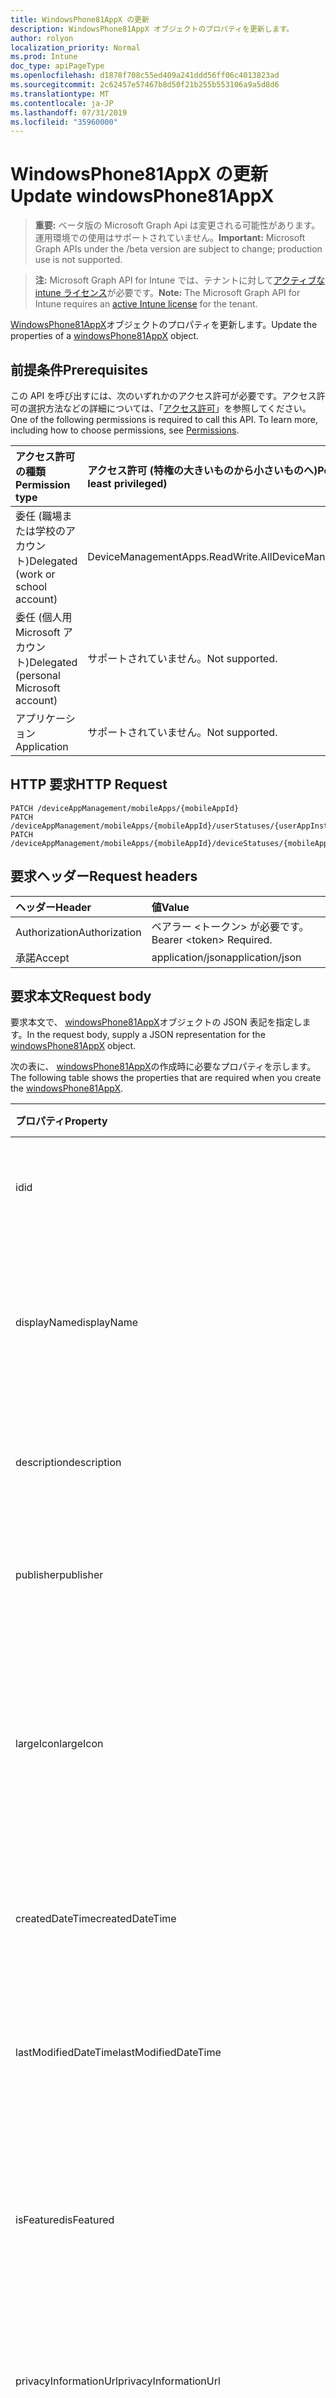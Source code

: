 ```yaml
---
title: WindowsPhone81AppX の更新
description: WindowsPhone81AppX オブジェクトのプロパティを更新します。
author: rolyon
localization_priority: Normal
ms.prod: Intune
doc_type: apiPageType
ms.openlocfilehash: d1878f708c55ed409a241ddd56ff06c4013823ad
ms.sourcegitcommit: 2c62457e57467b8d50f21b255b553106a9a5d8d6
ms.translationtype: MT
ms.contentlocale: ja-JP
ms.lasthandoff: 07/31/2019
ms.locfileid: "35960000"
---
```

# <a name="update-windowsphone81appx"></a><span data-ttu-id="57f44-103">WindowsPhone81AppX の更新</span><span class="sxs-lookup"><span data-stu-id="57f44-103">Update windowsPhone81AppX</span></span>

> <span data-ttu-id="57f44-104">**重要:** ベータ版の Microsoft Graph Api は変更される可能性があります。運用環境での使用はサポートされていません。</span><span class="sxs-lookup"><span data-stu-id="57f44-104">**Important:** Microsoft Graph APIs under the /beta version are subject to change; production use is not supported.</span></span>

> <span data-ttu-id="57f44-105">**注:** Microsoft Graph API for Intune では、テナントに対して[アクティブな intune ライセンス](https://go.microsoft.com/fwlink/?linkid=839381)が必要です。</span><span class="sxs-lookup"><span data-stu-id="57f44-105">**Note:** The Microsoft Graph API for Intune requires an [active Intune license](https://go.microsoft.com/fwlink/?linkid=839381) for the tenant.</span></span>

<span data-ttu-id="57f44-106">[WindowsPhone81AppX](../resources/intune-apps-windowsphone81appx.md)オブジェクトのプロパティを更新します。</span><span class="sxs-lookup"><span data-stu-id="57f44-106">Update the properties of a [windowsPhone81AppX](../resources/intune-apps-windowsphone81appx.md) object.</span></span>

## <a name="prerequisites"></a><span data-ttu-id="57f44-107">前提条件</span><span class="sxs-lookup"><span data-stu-id="57f44-107">Prerequisites</span></span>
<span data-ttu-id="57f44-p101">この API を呼び出すには、次のいずれかのアクセス許可が必要です。アクセス許可の選択方法などの詳細については、「[アクセス許可](/graph/permissions-reference)」を参照してください。</span><span class="sxs-lookup"><span data-stu-id="57f44-p101">One of the following permissions is required to call this API. To learn more, including how to choose permissions, see [Permissions](/graph/permissions-reference).</span></span>

|<span data-ttu-id="57f44-110">アクセス許可の種類</span><span class="sxs-lookup"><span data-stu-id="57f44-110">Permission type</span></span>|<span data-ttu-id="57f44-111">アクセス許可 (特権の大きいものから小さいものへ)</span><span class="sxs-lookup"><span data-stu-id="57f44-111">Permissions (from most to least privileged)</span></span>|
|:---|:---|
|<span data-ttu-id="57f44-112">委任 (職場または学校のアカウント)</span><span class="sxs-lookup"><span data-stu-id="57f44-112">Delegated (work or school account)</span></span>|<span data-ttu-id="57f44-113">DeviceManagementApps.ReadWrite.All</span><span class="sxs-lookup"><span data-stu-id="57f44-113">DeviceManagementApps.ReadWrite.All</span></span>|
|<span data-ttu-id="57f44-114">委任 (個人用 Microsoft アカウント)</span><span class="sxs-lookup"><span data-stu-id="57f44-114">Delegated (personal Microsoft account)</span></span>|<span data-ttu-id="57f44-115">サポートされていません。</span><span class="sxs-lookup"><span data-stu-id="57f44-115">Not supported.</span></span>|
|<span data-ttu-id="57f44-116">アプリケーション</span><span class="sxs-lookup"><span data-stu-id="57f44-116">Application</span></span>|<span data-ttu-id="57f44-117">サポートされていません。</span><span class="sxs-lookup"><span data-stu-id="57f44-117">Not supported.</span></span>|

## <a name="http-request"></a><span data-ttu-id="57f44-118">HTTP 要求</span><span class="sxs-lookup"><span data-stu-id="57f44-118">HTTP Request</span></span>
<!-- {
  "blockType": "ignored"
}
-->
``` http
PATCH /deviceAppManagement/mobileApps/{mobileAppId}
PATCH /deviceAppManagement/mobileApps/{mobileAppId}/userStatuses/{userAppInstallStatusId}/app
PATCH /deviceAppManagement/mobileApps/{mobileAppId}/deviceStatuses/{mobileAppInstallStatusId}/app
```

## <a name="request-headers"></a><span data-ttu-id="57f44-119">要求ヘッダー</span><span class="sxs-lookup"><span data-stu-id="57f44-119">Request headers</span></span>
|<span data-ttu-id="57f44-120">ヘッダー</span><span class="sxs-lookup"><span data-stu-id="57f44-120">Header</span></span>|<span data-ttu-id="57f44-121">値</span><span class="sxs-lookup"><span data-stu-id="57f44-121">Value</span></span>|
|:---|:---|
|<span data-ttu-id="57f44-122">Authorization</span><span class="sxs-lookup"><span data-stu-id="57f44-122">Authorization</span></span>|<span data-ttu-id="57f44-123">ベアラー &lt;トークン&gt; が必要です。</span><span class="sxs-lookup"><span data-stu-id="57f44-123">Bearer &lt;token&gt; Required.</span></span>|
|<span data-ttu-id="57f44-124">承諾</span><span class="sxs-lookup"><span data-stu-id="57f44-124">Accept</span></span>|<span data-ttu-id="57f44-125">application/json</span><span class="sxs-lookup"><span data-stu-id="57f44-125">application/json</span></span>|

## <a name="request-body"></a><span data-ttu-id="57f44-126">要求本文</span><span class="sxs-lookup"><span data-stu-id="57f44-126">Request body</span></span>
<span data-ttu-id="57f44-127">要求本文で、 [windowsPhone81AppX](../resources/intune-apps-windowsphone81appx.md)オブジェクトの JSON 表記を指定します。</span><span class="sxs-lookup"><span data-stu-id="57f44-127">In the request body, supply a JSON representation for the [windowsPhone81AppX](../resources/intune-apps-windowsphone81appx.md) object.</span></span>

<span data-ttu-id="57f44-128">次の表に、 [windowsPhone81AppX](../resources/intune-apps-windowsphone81appx.md)の作成時に必要なプロパティを示します。</span><span class="sxs-lookup"><span data-stu-id="57f44-128">The following table shows the properties that are required when you create the [windowsPhone81AppX](../resources/intune-apps-windowsphone81appx.md).</span></span>

|<span data-ttu-id="57f44-129">プロパティ</span><span class="sxs-lookup"><span data-stu-id="57f44-129">Property</span></span>|<span data-ttu-id="57f44-130">型</span><span class="sxs-lookup"><span data-stu-id="57f44-130">Type</span></span>|<span data-ttu-id="57f44-131">説明</span><span class="sxs-lookup"><span data-stu-id="57f44-131">Description</span></span>|
|:---|:---|:---|
|<span data-ttu-id="57f44-132">id</span><span class="sxs-lookup"><span data-stu-id="57f44-132">id</span></span>|<span data-ttu-id="57f44-133">文字列</span><span class="sxs-lookup"><span data-stu-id="57f44-133">String</span></span>|<span data-ttu-id="57f44-134">エンティティのキー。</span><span class="sxs-lookup"><span data-stu-id="57f44-134">Key of the entity.</span></span> <span data-ttu-id="57f44-135">[mobileApp](../resources/intune-apps-mobileapp.md) から継承します</span><span class="sxs-lookup"><span data-stu-id="57f44-135">Inherited from [mobileApp](../resources/intune-apps-mobileapp.md)</span></span>|
|<span data-ttu-id="57f44-136">displayName</span><span class="sxs-lookup"><span data-stu-id="57f44-136">displayName</span></span>|<span data-ttu-id="57f44-137">文字列</span><span class="sxs-lookup"><span data-stu-id="57f44-137">String</span></span>|<span data-ttu-id="57f44-138">管理者が提供またはインポートしたアプリのタイトル。</span><span class="sxs-lookup"><span data-stu-id="57f44-138">The admin provided or imported title of the app.</span></span> <span data-ttu-id="57f44-139">[mobileApp](../resources/intune-apps-mobileapp.md) から継承します</span><span class="sxs-lookup"><span data-stu-id="57f44-139">Inherited from [mobileApp](../resources/intune-apps-mobileapp.md)</span></span>|
|<span data-ttu-id="57f44-140">description</span><span class="sxs-lookup"><span data-stu-id="57f44-140">description</span></span>|<span data-ttu-id="57f44-141">String</span><span class="sxs-lookup"><span data-stu-id="57f44-141">String</span></span>|<span data-ttu-id="57f44-142">アプリの説明。</span><span class="sxs-lookup"><span data-stu-id="57f44-142">The description of the app.</span></span> <span data-ttu-id="57f44-143">[mobileApp](../resources/intune-apps-mobileapp.md) から継承します</span><span class="sxs-lookup"><span data-stu-id="57f44-143">Inherited from [mobileApp](../resources/intune-apps-mobileapp.md)</span></span>|
|<span data-ttu-id="57f44-144">publisher</span><span class="sxs-lookup"><span data-stu-id="57f44-144">publisher</span></span>|<span data-ttu-id="57f44-145">String</span><span class="sxs-lookup"><span data-stu-id="57f44-145">String</span></span>|<span data-ttu-id="57f44-146">アプリの発行元。</span><span class="sxs-lookup"><span data-stu-id="57f44-146">The publisher of the app.</span></span> <span data-ttu-id="57f44-147">[mobileApp](../resources/intune-apps-mobileapp.md) から継承します</span><span class="sxs-lookup"><span data-stu-id="57f44-147">Inherited from [mobileApp](../resources/intune-apps-mobileapp.md)</span></span>|
|<span data-ttu-id="57f44-148">largeIcon</span><span class="sxs-lookup"><span data-stu-id="57f44-148">largeIcon</span></span>|[<span data-ttu-id="57f44-149">mimeContent</span><span class="sxs-lookup"><span data-stu-id="57f44-149">mimeContent</span></span>](../resources/intune-shared-mimecontent.md)|<span data-ttu-id="57f44-150">アプリの詳細に表示され、アイコンのアップロードに使用される大きいアイコン。</span><span class="sxs-lookup"><span data-stu-id="57f44-150">The large icon, to be displayed in the app details and used for upload of the icon.</span></span> <span data-ttu-id="57f44-151">[mobileApp](../resources/intune-apps-mobileapp.md) から継承します</span><span class="sxs-lookup"><span data-stu-id="57f44-151">Inherited from [mobileApp](../resources/intune-apps-mobileapp.md)</span></span>|
|<span data-ttu-id="57f44-152">createdDateTime</span><span class="sxs-lookup"><span data-stu-id="57f44-152">createdDateTime</span></span>|<span data-ttu-id="57f44-153">DateTimeOffset</span><span class="sxs-lookup"><span data-stu-id="57f44-153">DateTimeOffset</span></span>|<span data-ttu-id="57f44-154">アプリが作成された日時。</span><span class="sxs-lookup"><span data-stu-id="57f44-154">The date and time the app was created.</span></span> <span data-ttu-id="57f44-155">[mobileApp](../resources/intune-apps-mobileapp.md) から継承します</span><span class="sxs-lookup"><span data-stu-id="57f44-155">Inherited from [mobileApp](../resources/intune-apps-mobileapp.md)</span></span>|
|<span data-ttu-id="57f44-156">lastModifiedDateTime</span><span class="sxs-lookup"><span data-stu-id="57f44-156">lastModifiedDateTime</span></span>|<span data-ttu-id="57f44-157">DateTimeOffset</span><span class="sxs-lookup"><span data-stu-id="57f44-157">DateTimeOffset</span></span>|<span data-ttu-id="57f44-158">アプリが最後に変更された日時。</span><span class="sxs-lookup"><span data-stu-id="57f44-158">The date and time the app was last modified.</span></span> <span data-ttu-id="57f44-159">[mobileApp](../resources/intune-apps-mobileapp.md) から継承します</span><span class="sxs-lookup"><span data-stu-id="57f44-159">Inherited from [mobileApp](../resources/intune-apps-mobileapp.md)</span></span>|
|<span data-ttu-id="57f44-160">isFeatured</span><span class="sxs-lookup"><span data-stu-id="57f44-160">isFeatured</span></span>|<span data-ttu-id="57f44-161">Boolean</span><span class="sxs-lookup"><span data-stu-id="57f44-161">Boolean</span></span>|<span data-ttu-id="57f44-162">アプリが管理者のおすすめとしてマークされたかどうかを示す値。[mobileApp](../resources/intune-apps-mobileapp.md) から継承します</span><span class="sxs-lookup"><span data-stu-id="57f44-162">The value indicating whether the app is marked as featured by the admin. Inherited from [mobileApp](../resources/intune-apps-mobileapp.md)</span></span>|
|<span data-ttu-id="57f44-163">privacyInformationUrl</span><span class="sxs-lookup"><span data-stu-id="57f44-163">privacyInformationUrl</span></span>|<span data-ttu-id="57f44-164">String</span><span class="sxs-lookup"><span data-stu-id="57f44-164">String</span></span>|<span data-ttu-id="57f44-165">プライバシーに関する声明の URL。</span><span class="sxs-lookup"><span data-stu-id="57f44-165">The privacy statement Url.</span></span> <span data-ttu-id="57f44-166">[mobileApp](../resources/intune-apps-mobileapp.md) から継承します</span><span class="sxs-lookup"><span data-stu-id="57f44-166">Inherited from [mobileApp](../resources/intune-apps-mobileapp.md)</span></span>|
|<span data-ttu-id="57f44-167">informationUrl</span><span class="sxs-lookup"><span data-stu-id="57f44-167">informationUrl</span></span>|<span data-ttu-id="57f44-168">String</span><span class="sxs-lookup"><span data-stu-id="57f44-168">String</span></span>|<span data-ttu-id="57f44-169">詳細情報の URL。</span><span class="sxs-lookup"><span data-stu-id="57f44-169">The more information Url.</span></span> <span data-ttu-id="57f44-170">[mobileApp](../resources/intune-apps-mobileapp.md) から継承します</span><span class="sxs-lookup"><span data-stu-id="57f44-170">Inherited from [mobileApp](../resources/intune-apps-mobileapp.md)</span></span>|
|<span data-ttu-id="57f44-171">owner</span><span class="sxs-lookup"><span data-stu-id="57f44-171">owner</span></span>|<span data-ttu-id="57f44-172">String</span><span class="sxs-lookup"><span data-stu-id="57f44-172">String</span></span>|<span data-ttu-id="57f44-173">アプリの所有者。</span><span class="sxs-lookup"><span data-stu-id="57f44-173">The owner of the app.</span></span> <span data-ttu-id="57f44-174">[mobileApp](../resources/intune-apps-mobileapp.md) から継承します</span><span class="sxs-lookup"><span data-stu-id="57f44-174">Inherited from [mobileApp](../resources/intune-apps-mobileapp.md)</span></span>|
|<span data-ttu-id="57f44-175">developer</span><span class="sxs-lookup"><span data-stu-id="57f44-175">developer</span></span>|<span data-ttu-id="57f44-176">String</span><span class="sxs-lookup"><span data-stu-id="57f44-176">String</span></span>|<span data-ttu-id="57f44-177">アプリの開発者。</span><span class="sxs-lookup"><span data-stu-id="57f44-177">The developer of the app.</span></span> <span data-ttu-id="57f44-178">[mobileApp](../resources/intune-apps-mobileapp.md) から継承します</span><span class="sxs-lookup"><span data-stu-id="57f44-178">Inherited from [mobileApp](../resources/intune-apps-mobileapp.md)</span></span>|
|<span data-ttu-id="57f44-179">notes</span><span class="sxs-lookup"><span data-stu-id="57f44-179">notes</span></span>|<span data-ttu-id="57f44-180">String</span><span class="sxs-lookup"><span data-stu-id="57f44-180">String</span></span>|<span data-ttu-id="57f44-181">アプリ用のメモ。</span><span class="sxs-lookup"><span data-stu-id="57f44-181">Notes for the app.</span></span> <span data-ttu-id="57f44-182">[mobileApp](../resources/intune-apps-mobileapp.md) から継承します</span><span class="sxs-lookup"><span data-stu-id="57f44-182">Inherited from [mobileApp](../resources/intune-apps-mobileapp.md)</span></span>|
|<span data-ttu-id="57f44-183">uploadState</span><span class="sxs-lookup"><span data-stu-id="57f44-183">uploadState</span></span>|<span data-ttu-id="57f44-184">Int32</span><span class="sxs-lookup"><span data-stu-id="57f44-184">Int32</span></span>|<span data-ttu-id="57f44-185">アップロード状態。</span><span class="sxs-lookup"><span data-stu-id="57f44-185">The upload state.</span></span> <span data-ttu-id="57f44-186">[mobileApp](../resources/intune-apps-mobileapp.md) から継承します</span><span class="sxs-lookup"><span data-stu-id="57f44-186">Inherited from [mobileApp](../resources/intune-apps-mobileapp.md)</span></span>|
|<span data-ttu-id="57f44-187">publishingState</span><span class="sxs-lookup"><span data-stu-id="57f44-187">publishingState</span></span>|[<span data-ttu-id="57f44-188">mobileAppPublishingState</span><span class="sxs-lookup"><span data-stu-id="57f44-188">mobileAppPublishingState</span></span>](../resources/intune-apps-mobileapppublishingstate.md)|<span data-ttu-id="57f44-189">アプリの発行の状態。</span><span class="sxs-lookup"><span data-stu-id="57f44-189">The publishing state for the app.</span></span> <span data-ttu-id="57f44-190">アプリが発行されていない限り、アプリを割り当てることができません。</span><span class="sxs-lookup"><span data-stu-id="57f44-190">The app cannot be assigned unless the app is published.</span></span> <span data-ttu-id="57f44-191">[MobileApp](../resources/intune-apps-mobileapp.md)から継承されます。</span><span class="sxs-lookup"><span data-stu-id="57f44-191">Inherited from [mobileApp](../resources/intune-apps-mobileapp.md).</span></span> <span data-ttu-id="57f44-192">可能な値は、`notPublished`、`processing`、`published` です。</span><span class="sxs-lookup"><span data-stu-id="57f44-192">Possible values are: `notPublished`, `processing`, `published`.</span></span>|
|<span data-ttu-id="57f44-193">isAssigned</span><span class="sxs-lookup"><span data-stu-id="57f44-193">isAssigned</span></span>|<span data-ttu-id="57f44-194">Boolean</span><span class="sxs-lookup"><span data-stu-id="57f44-194">Boolean</span></span>|<span data-ttu-id="57f44-195">アプリが少なくとも1つのグループに割り当てられているかどうかを示す値。</span><span class="sxs-lookup"><span data-stu-id="57f44-195">The value indicating whether the app is assigned to at least one group.</span></span> <span data-ttu-id="57f44-196">[mobileApp](../resources/intune-apps-mobileapp.md) から継承します</span><span class="sxs-lookup"><span data-stu-id="57f44-196">Inherited from [mobileApp](../resources/intune-apps-mobileapp.md)</span></span>|
|<span data-ttu-id="57f44-197">roleScopeTagIds</span><span class="sxs-lookup"><span data-stu-id="57f44-197">roleScopeTagIds</span></span>|<span data-ttu-id="57f44-198">文字列コレクション</span><span class="sxs-lookup"><span data-stu-id="57f44-198">String collection</span></span>|<span data-ttu-id="57f44-199">このモバイルアプリの範囲タグ id のリスト。</span><span class="sxs-lookup"><span data-stu-id="57f44-199">List of scope tag ids for this mobile app.</span></span> <span data-ttu-id="57f44-200">[mobileApp](../resources/intune-apps-mobileapp.md) から継承します</span><span class="sxs-lookup"><span data-stu-id="57f44-200">Inherited from [mobileApp](../resources/intune-apps-mobileapp.md)</span></span>|
|<span data-ttu-id="57f44-201">dependentAppCount</span><span class="sxs-lookup"><span data-stu-id="57f44-201">dependentAppCount</span></span>|<span data-ttu-id="57f44-202">Int32</span><span class="sxs-lookup"><span data-stu-id="57f44-202">Int32</span></span>|<span data-ttu-id="57f44-203">子アプリが持つ依存関係の合計数。</span><span class="sxs-lookup"><span data-stu-id="57f44-203">The total number of dependencies the child app has.</span></span> <span data-ttu-id="57f44-204">[mobileApp](../resources/intune-apps-mobileapp.md) から継承します</span><span class="sxs-lookup"><span data-stu-id="57f44-204">Inherited from [mobileApp](../resources/intune-apps-mobileapp.md)</span></span>|
|<span data-ttu-id="57f44-205">committedContentVersion</span><span class="sxs-lookup"><span data-stu-id="57f44-205">committedContentVersion</span></span>|<span data-ttu-id="57f44-206">String</span><span class="sxs-lookup"><span data-stu-id="57f44-206">String</span></span>|<span data-ttu-id="57f44-207">内部にコミットされたコンテンツのバージョン。</span><span class="sxs-lookup"><span data-stu-id="57f44-207">The internal committed content version.</span></span> <span data-ttu-id="57f44-208">[mobileLobApp](../resources/intune-apps-mobilelobapp.md) から継承します</span><span class="sxs-lookup"><span data-stu-id="57f44-208">Inherited from [mobileLobApp](../resources/intune-apps-mobilelobapp.md)</span></span>|
|<span data-ttu-id="57f44-209">fileName</span><span class="sxs-lookup"><span data-stu-id="57f44-209">fileName</span></span>|<span data-ttu-id="57f44-210">文字列型 (String)</span><span class="sxs-lookup"><span data-stu-id="57f44-210">String</span></span>|<span data-ttu-id="57f44-211">メインの LOB アプリケーションのファイル名。</span><span class="sxs-lookup"><span data-stu-id="57f44-211">The name of the main Lob application file.</span></span> <span data-ttu-id="57f44-212">[mobileLobApp](../resources/intune-apps-mobilelobapp.md) から継承します</span><span class="sxs-lookup"><span data-stu-id="57f44-212">Inherited from [mobileLobApp](../resources/intune-apps-mobilelobapp.md)</span></span>|
|<span data-ttu-id="57f44-213">size</span><span class="sxs-lookup"><span data-stu-id="57f44-213">size</span></span>|<span data-ttu-id="57f44-214">Int64</span><span class="sxs-lookup"><span data-stu-id="57f44-214">Int64</span></span>|<span data-ttu-id="57f44-215">アップロードされたすべてのファイルを含む合計サイズ。</span><span class="sxs-lookup"><span data-stu-id="57f44-215">The total size, including all uploaded files.</span></span> <span data-ttu-id="57f44-216">[mobileLobApp](../resources/intune-apps-mobilelobapp.md) から継承します</span><span class="sxs-lookup"><span data-stu-id="57f44-216">Inherited from [mobileLobApp](../resources/intune-apps-mobilelobapp.md)</span></span>|
|<span data-ttu-id="57f44-217">applicableArchitectures</span><span class="sxs-lookup"><span data-stu-id="57f44-217">applicableArchitectures</span></span>|[<span data-ttu-id="57f44-218">windowsArchitecture</span><span class="sxs-lookup"><span data-stu-id="57f44-218">windowsArchitecture</span></span>](../resources/intune-apps-windowsarchitecture.md)|<span data-ttu-id="57f44-219">このアプリを実行できる Windows アーキテクチャ。</span><span class="sxs-lookup"><span data-stu-id="57f44-219">The Windows architecture(s) for which this app can run on.</span></span> <span data-ttu-id="57f44-220">使用可能な値: `none`、`x86`、`x64`、`arm`、`neutral`、`arm64`。</span><span class="sxs-lookup"><span data-stu-id="57f44-220">Possible values are: `none`, `x86`, `x64`, `arm`, `neutral`, `arm64`.</span></span>|
|<span data-ttu-id="57f44-221">identityName</span><span class="sxs-lookup"><span data-stu-id="57f44-221">identityName</span></span>|<span data-ttu-id="57f44-222">String</span><span class="sxs-lookup"><span data-stu-id="57f44-222">String</span></span>|<span data-ttu-id="57f44-223">ID 名。</span><span class="sxs-lookup"><span data-stu-id="57f44-223">The Identity Name.</span></span>|
|<span data-ttu-id="57f44-224">identityPublisherHash</span><span class="sxs-lookup"><span data-stu-id="57f44-224">identityPublisherHash</span></span>|<span data-ttu-id="57f44-225">String</span><span class="sxs-lookup"><span data-stu-id="57f44-225">String</span></span>|<span data-ttu-id="57f44-226">ID の発行元のハッシュ。</span><span class="sxs-lookup"><span data-stu-id="57f44-226">The Identity Publisher Hash.</span></span>|
|<span data-ttu-id="57f44-227">identityResourceIdentifier</span><span class="sxs-lookup"><span data-stu-id="57f44-227">identityResourceIdentifier</span></span>|<span data-ttu-id="57f44-228">String</span><span class="sxs-lookup"><span data-stu-id="57f44-228">String</span></span>|<span data-ttu-id="57f44-229">ID のリソースの識別子。</span><span class="sxs-lookup"><span data-stu-id="57f44-229">The Identity Resource Identifier.</span></span>|
|<span data-ttu-id="57f44-230">minimumSupportedOperatingSystem</span><span class="sxs-lookup"><span data-stu-id="57f44-230">minimumSupportedOperatingSystem</span></span>|[<span data-ttu-id="57f44-231">windowsMinimumOperatingSystem</span><span class="sxs-lookup"><span data-stu-id="57f44-231">windowsMinimumOperatingSystem</span></span>](../resources/intune-apps-windowsminimumoperatingsystem.md)|<span data-ttu-id="57f44-232">該当するオペレーティング システムの最小の値。</span><span class="sxs-lookup"><span data-stu-id="57f44-232">The value for the minimum applicable operating system.</span></span>|
|<span data-ttu-id="57f44-233">phoneProductIdentifier</span><span class="sxs-lookup"><span data-stu-id="57f44-233">phoneProductIdentifier</span></span>|<span data-ttu-id="57f44-234">String</span><span class="sxs-lookup"><span data-stu-id="57f44-234">String</span></span>|<span data-ttu-id="57f44-235">電話の製品識別子。</span><span class="sxs-lookup"><span data-stu-id="57f44-235">The Phone Product Identifier.</span></span>|
|<span data-ttu-id="57f44-236">phonePublisherId</span><span class="sxs-lookup"><span data-stu-id="57f44-236">phonePublisherId</span></span>|<span data-ttu-id="57f44-237">String</span><span class="sxs-lookup"><span data-stu-id="57f44-237">String</span></span>|<span data-ttu-id="57f44-238">電話の発行元 Id。</span><span class="sxs-lookup"><span data-stu-id="57f44-238">The Phone Publisher Id.</span></span>|
|<span data-ttu-id="57f44-239">identityVersion</span><span class="sxs-lookup"><span data-stu-id="57f44-239">identityVersion</span></span>|<span data-ttu-id="57f44-240">String</span><span class="sxs-lookup"><span data-stu-id="57f44-240">String</span></span>|<span data-ttu-id="57f44-241">ID のバージョン。</span><span class="sxs-lookup"><span data-stu-id="57f44-241">The identity version.</span></span>|



## <a name="response"></a><span data-ttu-id="57f44-242">応答</span><span class="sxs-lookup"><span data-stu-id="57f44-242">Response</span></span>
<span data-ttu-id="57f44-243">成功した場合、このメソッド`200 OK`は応答コードと、応答本文で更新された[windowsPhone81AppX](../resources/intune-apps-windowsphone81appx.md)オブジェクトを返します。</span><span class="sxs-lookup"><span data-stu-id="57f44-243">If successful, this method returns a `200 OK` response code and an updated [windowsPhone81AppX](../resources/intune-apps-windowsphone81appx.md) object in the response body.</span></span>

## <a name="example"></a><span data-ttu-id="57f44-244">例</span><span class="sxs-lookup"><span data-stu-id="57f44-244">Example</span></span>

### <a name="request"></a><span data-ttu-id="57f44-245">要求</span><span class="sxs-lookup"><span data-stu-id="57f44-245">Request</span></span>
<span data-ttu-id="57f44-246">以下は、要求の例です。</span><span class="sxs-lookup"><span data-stu-id="57f44-246">Here is an example of the request.</span></span>
``` http
PATCH https://graph.microsoft.com/beta/deviceAppManagement/mobileApps/{mobileAppId}
Content-type: application/json
Content-length: 1513

{
  "@odata.type": "#microsoft.graph.windowsPhone81AppX",
  "displayName": "Display Name value",
  "description": "Description value",
  "publisher": "Publisher value",
  "largeIcon": {
    "@odata.type": "microsoft.graph.mimeContent",
    "type": "Type value",
    "value": "dmFsdWU="
  },
  "isFeatured": true,
  "privacyInformationUrl": "https://example.com/privacyInformationUrl/",
  "informationUrl": "https://example.com/informationUrl/",
  "owner": "Owner value",
  "developer": "Developer value",
  "notes": "Notes value",
  "uploadState": 11,
  "publishingState": "processing",
  "isAssigned": true,
  "roleScopeTagIds": [
    "Role Scope Tag Ids value"
  ],
  "dependentAppCount": 1,
  "committedContentVersion": "Committed Content Version value",
  "fileName": "File Name value",
  "size": 4,
  "applicableArchitectures": "x86",
  "identityName": "Identity Name value",
  "identityPublisherHash": "Identity Publisher Hash value",
  "identityResourceIdentifier": "Identity Resource Identifier value",
  "minimumSupportedOperatingSystem": {
    "@odata.type": "microsoft.graph.windowsMinimumOperatingSystem",
    "v8_0": true,
    "v8_1": true,
    "v10_0": true,
    "v10_1607": true,
    "v10_1703": true,
    "v10_1709": true,
    "v10_1803": true,
    "v10_1809": true,
    "v10_1903": true
  },
  "phoneProductIdentifier": "Phone Product Identifier value",
  "phonePublisherId": "Phone Publisher Id value",
  "identityVersion": "Identity Version value"
}
```

### <a name="response"></a><span data-ttu-id="57f44-247">応答</span><span class="sxs-lookup"><span data-stu-id="57f44-247">Response</span></span>
<span data-ttu-id="57f44-p123">以下は、応答の例です。注:簡潔にするために、ここに示す応答オブジェクトは切り詰められている場合があります。すべてのプロパティは実際の呼び出しから返されます。</span><span class="sxs-lookup"><span data-stu-id="57f44-p123">Here is an example of the response. Note: The response object shown here may be truncated for brevity. All of the properties will be returned from an actual call.</span></span>
``` http
HTTP/1.1 200 OK
Content-Type: application/json
Content-Length: 1685

{
  "@odata.type": "#microsoft.graph.windowsPhone81AppX",
  "id": "4ff27f80-7f80-4ff2-807f-f24f807ff24f",
  "displayName": "Display Name value",
  "description": "Description value",
  "publisher": "Publisher value",
  "largeIcon": {
    "@odata.type": "microsoft.graph.mimeContent",
    "type": "Type value",
    "value": "dmFsdWU="
  },
  "createdDateTime": "2017-01-01T00:02:43.5775965-08:00",
  "lastModifiedDateTime": "2017-01-01T00:00:35.1329464-08:00",
  "isFeatured": true,
  "privacyInformationUrl": "https://example.com/privacyInformationUrl/",
  "informationUrl": "https://example.com/informationUrl/",
  "owner": "Owner value",
  "developer": "Developer value",
  "notes": "Notes value",
  "uploadState": 11,
  "publishingState": "processing",
  "isAssigned": true,
  "roleScopeTagIds": [
    "Role Scope Tag Ids value"
  ],
  "dependentAppCount": 1,
  "committedContentVersion": "Committed Content Version value",
  "fileName": "File Name value",
  "size": 4,
  "applicableArchitectures": "x86",
  "identityName": "Identity Name value",
  "identityPublisherHash": "Identity Publisher Hash value",
  "identityResourceIdentifier": "Identity Resource Identifier value",
  "minimumSupportedOperatingSystem": {
    "@odata.type": "microsoft.graph.windowsMinimumOperatingSystem",
    "v8_0": true,
    "v8_1": true,
    "v10_0": true,
    "v10_1607": true,
    "v10_1703": true,
    "v10_1709": true,
    "v10_1803": true,
    "v10_1809": true,
    "v10_1903": true
  },
  "phoneProductIdentifier": "Phone Product Identifier value",
  "phonePublisherId": "Phone Publisher Id value",
  "identityVersion": "Identity Version value"
}
```





